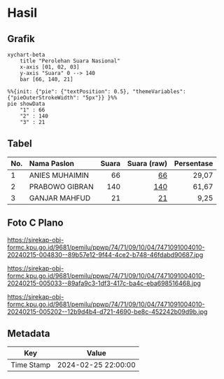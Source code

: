 # Hasil

## Grafik

```mermaid
xychart-beta
    title "Perolehan Suara Nasional"
    x-axis [01, 02, 03]
    y-axis "Suara" 0 --> 140
    bar [66, 140, 21]
```

```mermaid
%%{init: {"pie": {"textPosition": 0.5}, "themeVariables": {"pieOuterStrokeWidth": "5px"}} }%%
pie showData
    "1" : 66
    "2" : 140
    "3" : 21
```

## Tabel

| No. | Nama Paslon    | Suara | Suara (raw) | Persentase |
|:--- |:-------------- | -----:| -----------:| ----------:|
| 1   | ANIES MUHAIMIN | 66    | [66][p-1]   | 29,07      |
| 2   | PRABOWO GIBRAN | 140   | [140][p-2]  | 61,67      |
| 3   | GANJAR MAHFUD  | 21    | [21][p-3]   | 9,25       |


[p-1]: https://github.com/gigit-pemilu/pemilu-2024/blob/main/pilpres/hitung-suara/sub/74-sulawesi-tenggara/sub/71-kota-kendari/sub/09-puuwatu/sub/1004-tobuuha/sub/010-tps/sub/paslon-1.txt
[p-2]: https://github.com/gigit-pemilu/pemilu-2024/blob/main/pilpres/hitung-suara/sub/74-sulawesi-tenggara/sub/71-kota-kendari/sub/09-puuwatu/sub/1004-tobuuha/sub/010-tps/sub/paslon-2.txt
[p-3]: https://github.com/gigit-pemilu/pemilu-2024/blob/main/pilpres/hitung-suara/sub/74-sulawesi-tenggara/sub/71-kota-kendari/sub/09-puuwatu/sub/1004-tobuuha/sub/010-tps/sub/paslon-3.txt

## Foto C Plano

https://sirekap-obj-formc.kpu.go.id/9681/pemilu/ppwp/74/71/09/10/04/7471091004010-20240215-004830--89b57e12-9f44-4ce2-b748-46fdabd90687.jpg

https://sirekap-obj-formc.kpu.go.id/9681/pemilu/ppwp/74/71/09/10/04/7471091004010-20240215-005033--89afa9c3-1df3-417c-ba4c-eba698516468.jpg

https://sirekap-obj-formc.kpu.go.id/9681/pemilu/ppwp/74/71/09/10/04/7471091004010-20240215-005202--12b9d4b4-d721-4690-be8c-452242b09d9b.jpg


## Metadata

| Key        | Value               |
| ---------- | ------------------- |
| Time Stamp | 2024-02-25 22:00:00 |



